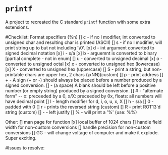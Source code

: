 # `printf`

A project to recreated the C standard `printf` function with some extra extensions.


#Checklist:
Format specifiers (%n)
[] c - if no l modifier, int converted to unsigned char and resulting char is printed (ASCII)
[] s - if no l modifier, will print string up to but not including '\0'.
[x] d - int argument converted to signed decimal notation
[x] i - s/a
[x] b - arguemnt is converted to binary [partial complete - not in enum]
[] u - converted to unsigned decimal
[x] o - converted to unsigned octal
[x] x - converted to unsigned hex (lowercase)
[x] X - converted to unsigned hex (uppercase)
[] S - print a string, but non-printable chars are upper hex, 2 chars (\xNN)(custom)
[] p - print address
[] + - A  sign  (+ or -) should always be placed before a number produced by a signed conversion.
[]  - (a space) A blank should be left before a positive number (or empty string) produced by a signed conversion.
[] # - "alternate form" -- o: preceeded by a 0, x/X: preceeded by 0x, floats: all numbers will have decimal point
[] l - length modifier for d, i, o, u, x, X
[] h - s/a
[] 0 - padded with 0
[] r - prints the reversed string (custom)
[] R - print ROT13'd string (custom)
[] - - left justify
[] % - will print a '%' (use: %%)

Other:
[] man page for function
[x] local buffer of 1024 chars
[] handle field width for non-custom conversions
[] handle precision for non-custom conversions
[] GG - will change voltage of computer and make it explode. Super exciting.

#Issues to resolve:

